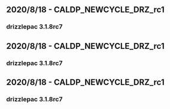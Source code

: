 ## 2020/8/18 - CALDP_NEWCYCLE_DRZ_rc1
### drizzlepac 3.1.8rc7

## 2020/8/18 - CALDP_NEWCYCLE_DRZ_rc1
### drizzlepac 3.1.8rc7

## 2020/8/18 - CALDP_NEWCYCLE_DRZ_rc1
### drizzlepac 3.1.8rc7

